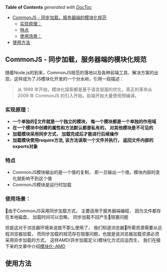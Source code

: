 <!-- START doctoc generated TOC please keep comment here to allow auto update -->
<!-- DON'T EDIT THIS SECTION, INSTEAD RE-RUN doctoc TO UPDATE -->
**Table of Contents**  *generated with [DocToc](https://github.com/thlorenz/doctoc)*

- [CommonJS - 同步加载，服务器端的模块化规范](#commonjs---%E5%90%8C%E6%AD%A5%E5%8A%A0%E8%BD%BD%E6%9C%8D%E5%8A%A1%E5%99%A8%E7%AB%AF%E7%9A%84%E6%A8%A1%E5%9D%97%E5%8C%96%E8%A7%84%E8%8C%83)
  - [实现原理：](#%E5%AE%9E%E7%8E%B0%E5%8E%9F%E7%90%86)
  - [特点](#%E7%89%B9%E7%82%B9)
  - [使用场景：](#%E4%BD%BF%E7%94%A8%E5%9C%BA%E6%99%AF)
- [使用方法](#%E4%BD%BF%E7%94%A8%E6%96%B9%E6%B3%95)

<!-- END doctoc generated TOC please keep comment here to allow auto update -->

## CommonJS - 同步加载，服务器端的模块化规范

随着Node.js的到来，CommonJS规范的落地以及各种前端工具、解决方案的出现，这样成为了JS模块化开发的一个分水岭，引用一段描述：

>从 1999 年开始，模块化探索都是基于语言层面的优化，真正的革命从 2009 年 CommonJS 的引入开始，前端开始大量使用预编译。

### 实现原理：
- **一个单独的文件就是一个独立的模块， 每一个模块都是一个单独的作用域**
- **在一个模块中创建的属性和方法默认都是私有的， 对其他模块是不可见的**
- **加载模块采用同步方式， 加载完成后才能进行后续操作** 
- **加载模块使用require方法, 该方法读取一个文件并执行， 返回文件内部的exports对象**

### 特点
- CommonJS模块输出的是一个值的复制， 即一旦输出一个值，模块内部的变化就影响不到这个值
- CommonJS模块是运行时加载
### 使用场景：

由于CommonJS采用同步加载方式， 主要适用于服务器端编程， 因为文件都存在本地磁盘， 加载时间可以忽略， 同步加载不回产生阻塞问题

但是这对于浏览器环境来说就不那么使用了， 我们知道浏览器所需资源需要从远程浏览器加载， 而同步加载的规范存在阻塞问题。也就是说浏览器加载资源必须采用异步加载的方式， 这样AMD(异步加载定义)模块化方式应运而生， 我们在接下来的文章中介绍[模块化-AMD](./模块化_AMD.md)

## 使用方法

